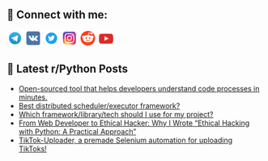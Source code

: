 ## 🔎 Connect with me:
[<img src="https://github.com/bullbesh/bullbesh/blob/main/images/Telegram.png" width="32" height="32" />](https://t.me/bullbesh)
[<img src="https://github.com/bullbesh/bullbesh/blob/main/images/VK.png" width="32" height="32" />](https://vk.com/bullbesh)
[<img src="https://github.com/bullbesh/bullbesh/blob/main/images/Twitter.png" width="32" height="32" />](https://twitter.com/bullbesh1)
[<img src="https://github.com/bullbesh/bullbesh/blob/main/images/Instagram.png" width="32" height="32" />](https://www.instagram.com/bullbesh)
[<img src="https://github.com/bullbesh/bullbesh/blob/main/images/Reddit.png" width="32" height="32" />](https://www.reddit.com/user/bullbesh)
[<img src="https://github.com/bullbesh/bullbesh/blob/main/images/YouTube.png" width="32" height="32" />](https://www.youtube.com/channel/UCtfjRs6uzgq5mfm8S06WTcg)

## 📕 Latest r/Python Posts
<!-- BLOG-POST-LIST:START -->
- [Open-sourced tool that helps developers understand code processes in minutes.](https://www.reddit.com/r/Python/comments/11avdpy/opensourced_tool_that_helps_developers_understand/)
- [Best distributed scheduler/executor framework?](https://www.reddit.com/r/Python/comments/11avbwe/best_distributed_schedulerexecutor_framework/)
- [Which framework/library/tech should I use for my project?](https://www.reddit.com/r/Python/comments/11au99y/which_frameworklibrarytech_should_i_use_for_my/)
- [From Web Developer to Ethical Hacker: Why I Wrote “Ethical Hacking with Python: A Practical Approach”](https://www.reddit.com/r/Python/comments/11au4ri/from_web_developer_to_ethical_hacker_why_i_wrote/)
- [TikTok-Uploader, a premade Selenium automation for uploading TikToks!](https://www.reddit.com/r/Python/comments/11atnhb/tiktokuploader_a_premade_selenium_automation_for/)
<!-- BLOG-POST-LIST:END -->

